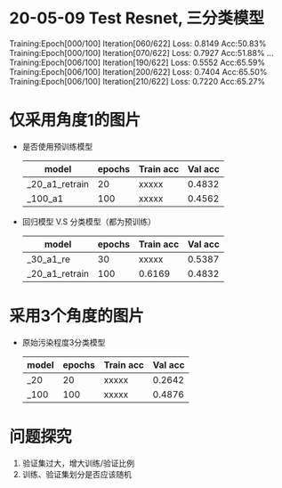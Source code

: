 # 20-05-09 Test Resnet, 三分类模型
Training:Epoch[000/100] Iteration[060/622] Loss: 0.8149 Acc:50.83%
Training:Epoch[000/100] Iteration[070/622] Loss: 0.7927 Acc:51.88%
...
Training:Epoch[006/100] Iteration[190/622] Loss: 0.5552 Acc:65.59%
Training:Epoch[006/100] Iteration[200/622] Loss: 0.7404 Acc:65.50%
Training:Epoch[006/100] Iteration[210/622] Loss: 0.7220 Acc:65.27%

# 仅采用角度1的图片

* 是否使用预训练模型
  
    | model          | epochs | Train acc | Val acc | 
    | ----           |  ----  | ----      |  ----   | 
    | _20_a1_retrain |  20    | xxxxx     | 0.4832  | 
    | _100_a1        |  100   | xxxxx     | 0.4562  | 

* 回归模型 V.S 分类模型（都为预训练）
  
    | model          | epochs | Train acc | Val acc | 
    | ----           |  ----  | ----      |  ----   | 
    | _30_a1_re      |  30    | xxxxx     | 0.5387  | 
    | _20_a1_retrain |  100   | 0.6169    | 0.4832  | 

# 采用3个角度的图片

* 原始污染程度3分类模型
  
    | model          | epochs | Train acc | Val acc | 
    | ----           |  ----  | ----      |  ----   | 
    | _20            |  20    | xxxxx     | 0.2642  | 
    | _100           |  100   | xxxxx     | 0.4876  | 

# 问题探究
1. 验证集过大，增大训练/验证比例
2. 训练、验证集划分是否应该随机
